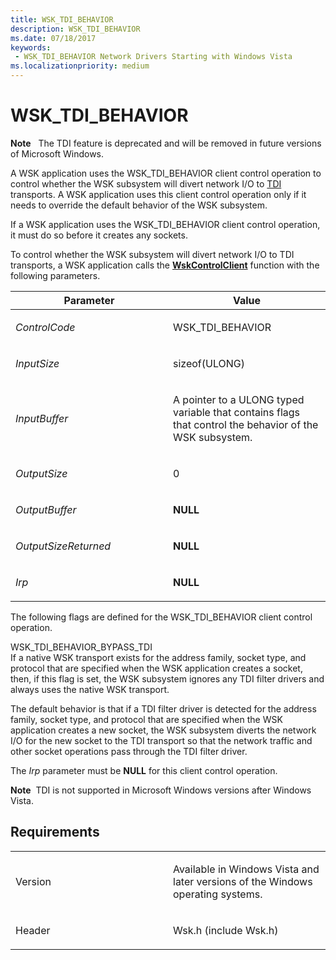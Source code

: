 ```yaml
---
title: WSK_TDI_BEHAVIOR
description: WSK_TDI_BEHAVIOR
ms.date: 07/18/2017
keywords:
 - WSK_TDI_BEHAVIOR Network Drivers Starting with Windows Vista
ms.localizationpriority: medium
---
```


# WSK\_TDI\_BEHAVIOR


**Note**   The TDI feature is deprecated and will be removed in future versions of Microsoft Windows.

 

A WSK application uses the WSK\_TDI\_BEHAVIOR client control operation to control whether the WSK subsystem will divert network I/O to [TDI](/previous-versions/windows/hardware/network/ff565094(v=vs.85)) transports. A WSK application uses this client control operation only if it needs to override the default behavior of the WSK subsystem.

If a WSK application uses the WSK\_TDI\_BEHAVIOR client control operation, it must do so before it creates any sockets.

To control whether the WSK subsystem will divert network I/O to TDI transports, a WSK application calls the [**WskControlClient**](/windows-hardware/drivers/ddi/wsk/nc-wsk-pfn_wsk_control_client) function with the following parameters.

<table>
<colgroup>
<col width="50%" />
<col width="50%" />
</colgroup>
<thead>
<tr class="header">
<th>Parameter</th>
<th>Value</th>
</tr>
</thead>
<tbody>
<tr class="odd">
<td><p><em>ControlCode</em></p></td>
<td><p>WSK_TDI_BEHAVIOR</p></td>
</tr>
<tr class="even">
<td><p><em>InputSize</em></p></td>
<td><p>sizeof(ULONG)</p></td>
</tr>
<tr class="odd">
<td><p><em>InputBuffer</em></p></td>
<td><p>A pointer to a ULONG typed variable that contains flags that control the behavior of the WSK subsystem.</p></td>
</tr>
<tr class="even">
<td><p><em>OutputSize</em></p></td>
<td><p>0</p></td>
</tr>
<tr class="odd">
<td><p><em>OutputBuffer</em></p></td>
<td><p><strong>NULL</strong></p></td>
</tr>
<tr class="even">
<td><p><em>OutputSizeReturned</em></p></td>
<td><p><strong>NULL</strong></p></td>
</tr>
<tr class="odd">
<td><p><em>Irp</em></p></td>
<td><p><strong>NULL</strong></p></td>
</tr>
</tbody>
</table>

The following flags are defined for the WSK\_TDI\_BEHAVIOR client control operation.

<a href="" id="wsk-tdi-behavior-bypass-tdi"></a>WSK\_TDI\_BEHAVIOR\_BYPASS\_TDI  
If a native WSK transport exists for the address family, socket type, and protocol that are specified when the WSK application creates a socket, then, if this flag is set, the WSK subsystem ignores any TDI filter drivers and always uses the native WSK transport.

The default behavior is that if a TDI filter driver is detected for the address family, socket type, and protocol that are specified when the WSK application creates a new socket, the WSK subsystem diverts the network I/O for the new socket to the TDI transport so that the network traffic and other socket operations pass through the TDI filter driver.

The *Irp* parameter must be **NULL** for this client control operation.

**Note**  TDI is not supported in Microsoft Windows versions after Windows Vista.

 

## Requirements

<table>
<colgroup>
<col width="50%" />
<col width="50%" />
</colgroup>
<tbody>
<tr class="odd">
<td><p>Version</p></td>
<td><p>Available in Windows Vista and later versions of the Windows operating systems.</p></td>
</tr>
<tr class="even">
<td><p>Header</p></td>
<td>Wsk.h (include Wsk.h)</td>
</tr>
</tbody>
</table>

 

